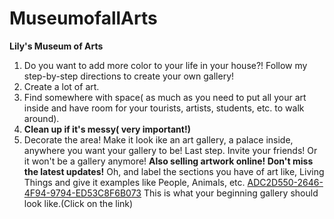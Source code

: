 # MuseumofallArts
<strong>Lily's Museum of Arts</strong>
1. Do you want to add more color to your life in your house?! Follow my step-by-step directions to create your own gallery!
2.  Create a lot of art.<br>
3. Find somewhere with space( as much as you need to put all your art inside and have room for your tourists, artists, students, etc. to walk around).
4. <strong>Clean up if it's messy( very important!)</strong>
5. Decorate the area! Make it look ike an art gallery, a palace inside, anywhere you want your gallery to be!
Last step. Invite your friends! Or it won't be a gallery anymore!
<strong>            Also selling artwork online! Don't miss the latest updates!</strong>
Oh, and label the sections you have of art like, Living Things and give it examples like People, Animals, etc. 
[ADC2D550-2646-4F94-9794-ED53C8F6B073](https://user-images.githubusercontent.com/110696638/183265508-707d4e61-e4ef-46b2-b9b9-81c1fa9f02f0.jpeg)
This is what your beginning gallery should look like.(Click on the link)
